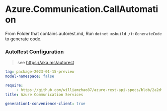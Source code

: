# Azure.Communication.CallAutomation

From Folder that contains autorest.md, Run `dotnet msbuild /t:GenerateCode` to generate code.

### AutoRest Configuration
> see https://aka.ms/autorest

```yaml
tag: package-2023-01-15-preview
model-namespace: false

require:
     - https://github.com/williamzhao87/azure-rest-api-specs/blob/2a2df88ef67e1b4a1f9ad1ed798dfed7dca73fe5/specification/communication/data-plane/CallAutomation/readme.md
title: Azure Communication Services

generation1-convenience-client: true

```
